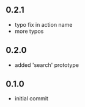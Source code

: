 ## 0.2.1
* typo fix in action name
* more typos

## 0.2.0
* added 'search' prototype

## 0.1.0
* initial commit
